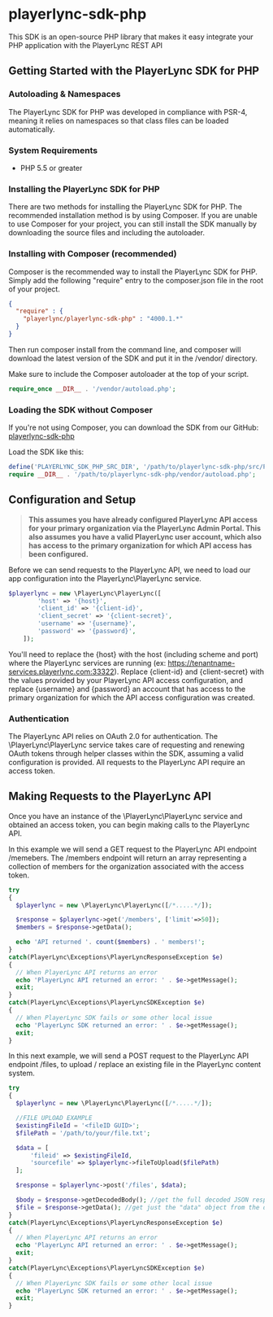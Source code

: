 # playerlync-sdk-php
This SDK is an open-source PHP library that makes it easy integrate your PHP application with the PlayerLync REST API

## Getting Started with the PlayerLync SDK for PHP
### Autoloading & Namespaces
The PlayerLync SDK for PHP was developed in compliance with PSR-4, meaning it relies on namespaces so that class files can be loaded automatically.

### System Requirements
- PHP 5.5 or greater

### Installing the PlayerLync SDK for PHP
There are two methods for installing the PlayerLync SDK for PHP. The recommended installation method is by using Composer. If you are unable to use Composer for your project, you can still install the SDK manually by downloading the source files and including the autoloader.

### Installing with Composer (recommended)

Composer is the recommended way to install the PlayerLync SDK for PHP. Simply add the following "require" entry to the composer.json file in the root of your project.

```json
{
  "require" : {
    "playerlync/playerlync-sdk-php" : "4000.1.*"
  }
}
```

Then run composer install from the command line, and composer will download the latest version of the SDK and put it in the /vendor/ directory.

Make sure to include the Composer autoloader at the top of your script.

```php
require_once __DIR__ . '/vendor/autoload.php';
```

### Loading the SDK without Composer

If you're not using Composer, you can download the SDK from our GitHub: [playerlync-sdk-php](https://github.com/Playerlync/playerlync-sdk-php)

Load the SDK like this:

```php
define('PLAYERLYNC_SDK_PHP_SRC_DIR', '/path/to/playerlync-sdk-php/src/PlayerLync/');
require __DIR__ . '/path/to/playerlync-sdk-php/vendor/autoload.php';
```

## Configuration and Setup

>**This assumes you have already configured PlayerLync API access for your primary organization via the PlayerLync Admin Portal. This also assumes you have a valid PlayerLync user account, which also has access to the primary organization for which API access has been configured.**

Before we can send requests to the PlayerLync API, we need to load our app configuration into the PlayerLync\PlayerLync service.

```php
$playerlync = new \PlayerLync\PlayerLync([
        'host' => '{host}',
        'client_id' => '{client-id}',
        'client_secret' => '{client-secret}',
        'username' => '{username}',
        'password' => '{password}',
    ]);
```

You'll need to replace the {host} with the host (including scheme and port) where the PlayerLync services are running (ex: https://tenantname-services.playerlync.com:33322). Replace {client-id} and {client-secret} with the values provided by your PlayerLync API access configuration, and replace {username} and {password} an account that has access to the primary organization for which the API access configuration was created.

### Authentication

The PlayerLync API relies on OAuth 2.0 for authentication. The \PlayerLync\PlayerLync service takes care of requesting and renewing OAuth tokens through helper classes within the SDK, assuming a valid configuration is provided. All requests to the PlayerLync API require an access token.

## Making Requests to the PlayerLync API

Once you have an instance of the \PlayerLync\PlayerLync service and obtained an access token, you can begin making calls to the PlayerLync API.

In this example we will send a GET request to the PlayerLync API endpoint /memebers. The /members endpoint will return an array representing a collection of members for the organization associated with the access token.

```php
try
{
  $playerlync = new \PlayerLync\PlayerLync([/*.....*/]);

  $response = $playerlync->get('/members', ['limit'=>50]);
  $members = $response->getData();

  echo 'API returned '. count($members) . ' members!';
}
catch(PlayerLync\Exceptions\PlayerLyncResponseException $e)
{
  // When PlayerLync API returns an error
  echo 'PlayerLync API returned an error: ' . $e->getMessage();
  exit;
}
catch(PlayerLync\Exceptions\PlayerLyncSDKException $e)
{
  // When PlayerLync SDK fails or some other local issue
  echo 'PlayerLync SDK returned an error: ' . $e->getMessage();
  exit;
}
```

In this next example, we will send a POST request to the PlayerLync API endpoint /files, to upload / replace an existing file in the PlayerLync content system.

```php
try
{
  $playerlync = new \PlayerLync\PlayerLync([/*.....*/]);

  //FILE UPLOAD EXAMPLE
  $existingFileId = '<fileID GUID>';
  $filePath = '/path/to/your/file.txt';

  $data = [
      'fileid' => $existingFileId,
      'sourcefile' => $playerlync->fileToUpload($filePath)
  ];

  $response = $playerlync->post('/files', $data);

  $body = $response->getDecodedBody(); //get the full decoded JSON response
  $file = $response->getData(); //get just the "data" object from the decoded JSON response
}
catch(PlayerLync\Exceptions\PlayerLyncResponseException $e)
{
  // When PlayerLync API returns an error
  echo 'PlayerLync API returned an error: ' . $e->getMessage();
  exit;
}
catch(PlayerLync\Exceptions\PlayerLyncSDKException $e)
{
  // When PlayerLync SDK fails or some other local issue
  echo 'PlayerLync SDK returned an error: ' . $e->getMessage();
  exit;
}
```

